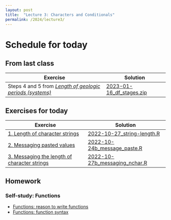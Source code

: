 ```yaml
---
layout: post
title:  "Lecture 3: Characters and Conditionals"
permalink: /2024/lecture3/
---
```


# Schedule for today

## From last class

| Exercise                                                                                                                         | Solution |
|----------------------------------------------------------------------------------------------------------------------------------|----------|
| Steps 4 and 5 from *[Length of geologic periods (systems)](https://adamtkocsis.com/rkheion/Exercises/2023-01-16_df_stages.html)* |     [2023-01-16_df_stages.zip]({{site.url}}{{site.baseurl}}/data/2024/lecture3/2023-01-16_df_stages.zip)     |

## Exercises for today

| Exercise                                                                                                                         | Solution |
|----------------------------------------------------------------------------------------------------------------------------------|----------|
| [1. Length of character strings](https://adamkocsis.github.io/rkheion/Exercises/2022-10-27_string-length.html)                   |      [2022-10-27_string-length.R]({{site.url}}{{site.baseurl}}/data/2024/lecture3/2022-10-27_string-length.R)    |
| [2. Messaging pasted values](https://adamkocsis.github.io/rkheion/Exercises/2022-10-24b_message_paste.html)                      |       [2022-10-24b_message_paste.R]({{site.url}}{{site.baseurl}}/data/2024/lecture3/2022-10-24b_message_paste.R)   |
| [3. Messaging the length of character strings](https://adamkocsis.github.io/rkheion/Exercises/2022-10-27b_messaging_nchar.html)  |       [2022-10-27b_messaging_nchar.R]({{site.url}}{{site.baseurl}}/data/2024/lecture3/2022-10-27b_messaging_nchar.R)   |

## Homework 

### Self-study: Functions

- [Functions: reason to write functions](https://adamkocsis.github.io/rkheion/2_Advanced_Beginner/05_simple_functions/reason.html)
- [Functions: function syntax](https://adamkocsis.github.io/rkheion/2_Advanced_Beginner/05_simple_functions/basic_function_syntax.html)

